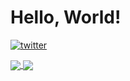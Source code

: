# Hello, World!

[![twitter](https://img.shields.io/twitter/follow/_n0z0me?label=Follow%20me%20%21)](https://twitter.com/_n0z0me)

<a href="https://github.com/anuraghazra/github-readme-stats">
  <img align="center" src="https://github-readme-stats.vercel.app/api?username=n0z0me&count_private=true&show_icons=true&theme=algolia" />
</a>
<a href="https://github.com/anuraghazra/github-readme-stats">
  <img align="center" src="https://github-readme-stats.vercel.app/api/top-langs/?username=n0z0me&langs_count=5&theme=algolia" />
</a>

